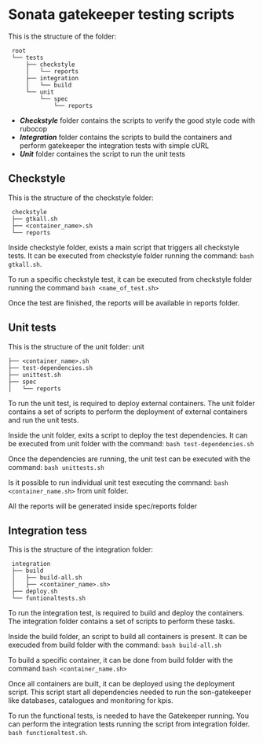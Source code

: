 # Sonata gatekeeper testing scripts

This is the structure of the folder:
```
 root
 └── tests
     ├── checkstyle
     │   └── reports
     ├── integration
     │   └── build
     └── unit
         └── spec
             └── reports
```

* ***Checkstyle*** folder contains the scripts to verify the good style code with rubocop
* ***Integration*** folder contains the scripts to build the containers and perform gatekeeper the integration tests with simple cURL
* ***Unit*** folder containes the script to run the unit tests

## Checkstyle

This is the structure of the checkstyle folder:
``` 
 checkstyle
 ├── gtkall.sh
 ├── <container_name>.sh
 └── reports
```

Inside checkstyle folder, exists a main script that triggers all checkstyle tests. It can be executed from checkstyle folder running the command: `bash gtkall.sh`.

To run a specific checkstyle test, it can be executed from checkstyle folder running the command `bash <name_of_test.sh>`

Once the test are finished, the reports will be available in reports folder.

## Unit tests

This is the structure of the unit folder:
unit
```
├── <container_name>.sh
├── test-dependencies.sh
├── unittest.sh
├── spec
│   └── reports
```
To run the unit test, is required to deploy external containers. The unit folder contains a set of scripts to perform the deployment of external containers and run the unit tests.

Inside the unit folder, exits a script to deploy the test dependencies. It can be executed from unit folder with the command: `bash test-dependencies.sh`

Once the dependencies are running, the unit test can be executed with the command: `bash unittests.sh`

Is it possible to run individual unit test executing the command: `bash <container_name.sh>` from unit folder.

All the reports will be generated inside spec/reports folder

## Integration tess

This is the structure of the integration folder:
```
 integration
 ├── build
 │   ├── build-all.sh
 │   ├── <container_name>.sh>
 ├── deploy.sh
 └── funtionaltests.sh
```

To run the integration test, is required to build and deploy the containers. The integration folder contains a set of scripts to perform these tasks.

Inside the build folder, an script to build all containers is present. It can be execuded from build folder with the command: `bash build-all.sh`

To build a specific container, it can be done from build folder with the command `bash <container_name.sh>`

Once all containers are built, it can be deployed using the deployment script. This script start all dependencies needed to run the son-gatekeeper like databases, catalogues and monitoring for kpis.

To run the functional tests, is needed to have the Gatekeeper running. You can perform the integration tests running the script from integration folder. `bash functionaltest.sh`.
